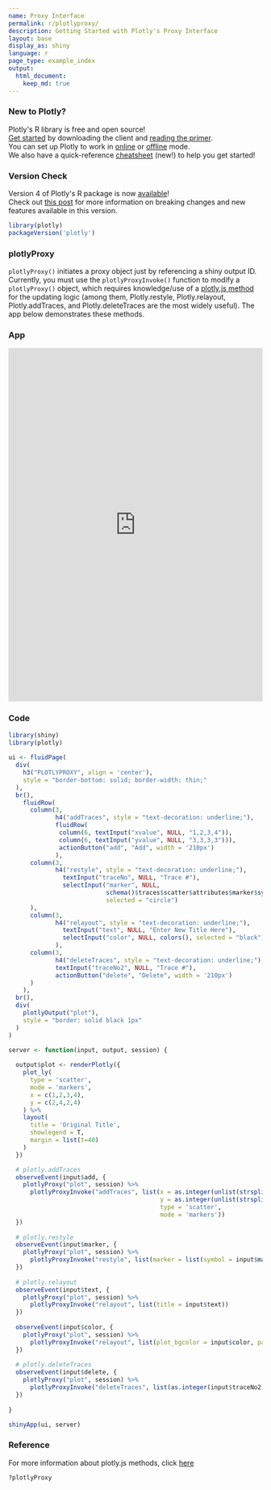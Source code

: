```yaml
---
name: Proxy Interface
permalink: r/plotlyproxy/
description: Getting Started with Plotly's Proxy Interface
layout: base
display_as: shiny
language: r
page_type: example_index
output:
  html_document:
    keep_md: true
---
```



### New to Plotly?

Plotly's R library is free and open source!<br>
[Get started](https://plot.ly/r/getting-started/) by downloading the client and [reading the primer](https://plot.ly/r/getting-started/).<br>
You can set up Plotly to work in [online](https://plot.ly/r/getting-started/#hosting-graphs-in-your-online-plotly-account) or [offline](https://plot.ly/r/offline/) mode.<br>
We also have a quick-reference [cheatsheet](https://images.plot.ly/plotly-documentation/images/r_cheat_sheet.pdf) (new!) to help you get started!

### Version Check

Version 4 of Plotly's R package is now [available](https://plot.ly/r/getting-started/#installation)!<br>
Check out [this post](http://moderndata.plot.ly/upgrading-to-plotly-4-0-and-above/) for more information on breaking changes and new features available in this version.


```r
library(plotly)
packageVersion('plotly')
```

### plotlyProxy

`plotlyProxy()` initiates a proxy object just by referencing a shiny output ID. Currently, you must use the `plotlyProxyInvoke()` function to modify a `plotlyProxy()` object, which requires knowledge/use of a [plotly.js method](https://plot.ly/javascript/plotlyjs-function-reference/) for the updating logic (among them, Plotly.restyle, Plotly.relayout, Plotly.addTraces, and Plotly.deleteTraces are the most widely useful). The app below demonstrates these methods.

### App

<iframe src="https://plotly.shinyapps.io/plotlyproxy/" width="100%" height=700 scrolling="no" seamless="seamless" style="border: none"></iframe>

### Code


```r
library(shiny)
library(plotly)
 
ui <- fluidPage(
  div(
    h3("PLOTLYPROXY", align = 'center'), 
    style = "border-bottom: solid; border-width: thin;"
  ),
  br(),
    fluidRow(
      column(3,
             h4("addTraces", style = "text-decoration: underline;"),
             fluidRow(
              column(6, textInput("xvalue", NULL, "1,2,3,4")),
              column(6, textInput("yvalue", NULL, "3,3,3,3"))),
              actionButton("add", "Add", width = '210px')
             ),
      column(3,
             h4("restyle", style = "text-decoration: underline;"),
               textInput("traceNo", NULL, "Trace #"),
               selectInput("marker", NULL, 
                           schema()$traces$scatter$attributes$marker$symbol$values, 
                           selected = "circle")
      ),
      column(3,
             h4("relayout", style = "text-decoration: underline;"),
               textInput("text", NULL, "Enter New Title Here"),
               selectInput("color", NULL, colors(), selected = "black")
             ),
      column(3,
             h4("deleteTraces", style = "text-decoration: underline;"),
             textInput("traceNo2", NULL, "Trace #"),
             actionButton("delete", "Delete", width = '210px')
      )
    ),
  br(),
  div(
    plotlyOutput("plot"),
    style = "border: solid black 1px"
  )
)

server <- function(input, output, session) {
  
  output$plot <- renderPlotly({
    plot_ly(
      type = 'scatter',
      mode = 'markers',
      x = c(1,2,3,4), 
      y = c(2,4,2,4)
    ) %>%
    layout(
      title = 'Original Title',
      showlegend = T,
      margin = list(t=40)
    )
  })

  # plotly.addTraces
  observeEvent(input$add, {
    plotlyProxy("plot", session) %>%
      plotlyProxyInvoke("addTraces", list(x = as.integer(unlist(strsplit(input$xvalue,","))), 
                                          y = as.integer(unlist(strsplit(input$yvalue, ","))),
                                          type = 'scatter',
                                          mode = 'markers'))
  })
  
  # plotly.restyle
  observeEvent(input$marker, {
    plotlyProxy("plot", session) %>%
      plotlyProxyInvoke("restyle", list(marker = list(symbol = input$marker)), list(input$traceNo))
  })
  
  # plotly.relayout
  observeEvent(input$text, {
    plotlyProxy("plot", session) %>%
      plotlyProxyInvoke("relayout", list(title = input$text))
  })
  
  observeEvent(input$color, {
    plotlyProxy("plot", session) %>%
      plotlyProxyInvoke("relayout", list(plot_bgcolor = input$color, paper_bgcolor = input$color))
  })
  
  # plotly.deleteTraces
  observeEvent(input$delete, {
    plotlyProxy("plot", session) %>%
      plotlyProxyInvoke("deleteTraces", list(as.integer(input$traceNo2)))
  })
  
}

shinyApp(ui, server)
```

### Reference

For more information about plotly.js methods, click [here](https://plot.ly/javascript/plotlyjs-function-reference/) 

```r
?plotlyProxy
```
